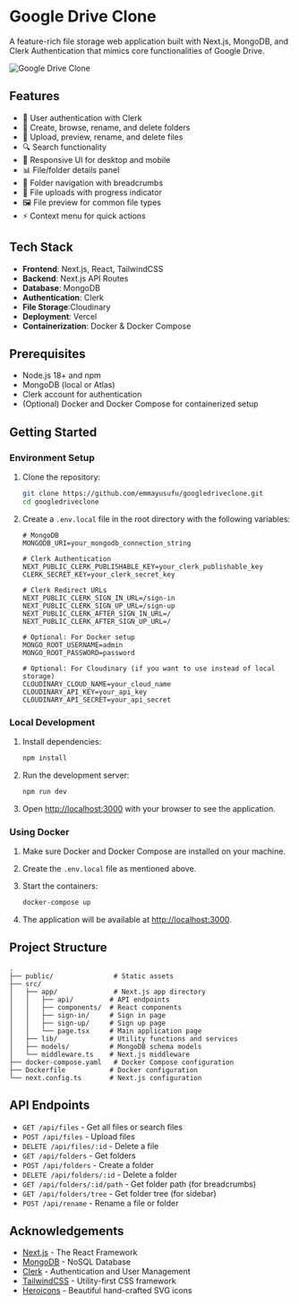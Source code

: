 # Google Drive Clone

A feature-rich file storage web application built with Next.js, MongoDB, and Clerk Authentication that mimics core functionalities of Google Drive.

![Google Drive Clone](https://res.cloudinary.com/emmajoe/image/upload/v1747781629/Screenshot_2025-05-21_at_01.52.03_wc1grj.png)

## Features

- 🔐 User authentication with Clerk
- 📁 Create, browse, rename, and delete folders
- 📄 Upload, preview, rename, and delete files
- 🔍 Search functionality
- 📱 Responsive UI for desktop and mobile
- 📊 File/folder details panel
- 🌳 Folder navigation with breadcrumbs
- 💾 File uploads with progress indicator
- 🖼️ File preview for common file types
- ⚡ Context menu for quick actions

## Tech Stack

- **Frontend**: Next.js, React, TailwindCSS
- **Backend**: Next.js API Routes
- **Database**: MongoDB
- **Authentication**: Clerk
- **File Storage**:Cloudinary
- **Deployment**: Vercel
- **Containerization**: Docker & Docker Compose

## Prerequisites

- Node.js 18+ and npm
- MongoDB (local or Atlas)
- Clerk account for authentication
- (Optional) Docker and Docker Compose for containerized setup

## Getting Started

### Environment Setup

1. Clone the repository:

   ```bash
   git clone https://github.com/emmayusufu/googledriveclone.git
   cd googledriveclone
   ```

2. Create a `.env.local` file in the root directory with the following variables:

   ```
   # MongoDB
   MONGODB_URI=your_mongodb_connection_string

   # Clerk Authentication
   NEXT_PUBLIC_CLERK_PUBLISHABLE_KEY=your_clerk_publishable_key
   CLERK_SECRET_KEY=your_clerk_secret_key

   # Clerk Redirect URLs
   NEXT_PUBLIC_CLERK_SIGN_IN_URL=/sign-in
   NEXT_PUBLIC_CLERK_SIGN_UP_URL=/sign-up
   NEXT_PUBLIC_CLERK_AFTER_SIGN_IN_URL=/
   NEXT_PUBLIC_CLERK_AFTER_SIGN_UP_URL=/

   # Optional: For Docker setup
   MONGO_ROOT_USERNAME=admin
   MONGO_ROOT_PASSWORD=password

   # Optional: For Cloudinary (if you want to use instead of local storage)
   CLOUDINARY_CLOUD_NAME=your_cloud_name
   CLOUDINARY_API_KEY=your_api_key
   CLOUDINARY_API_SECRET=your_api_secret
   ```

### Local Development

1. Install dependencies:

   ```bash
   npm install
   ```

2. Run the development server:

   ```bash
   npm run dev
   ```

3. Open [http://localhost:3000](http://localhost:3000) with your browser to see the application.

### Using Docker

1. Make sure Docker and Docker Compose are installed on your machine.

2. Create the `.env.local` file as mentioned above.

3. Start the containers:

   ```bash
   docker-compose up
   ```

4. The application will be available at [http://localhost:3000](http://localhost:3000).

## Project Structure

```
.
├── public/               # Static assets
├── src/
│   ├── app/              # Next.js app directory
│   │   ├── api/         # API endpoints
│   │   ├── components/  # React components
│   │   ├── sign-in/     # Sign in page
│   │   ├── sign-up/     # Sign up page
│   │   └── page.tsx     # Main application page
│   ├── lib/             # Utility functions and services
│   ├── models/          # MongoDB schema models
│   └── middleware.ts    # Next.js middleware
├── docker-compose.yaml   # Docker Compose configuration
├── Dockerfile           # Docker configuration
└── next.config.ts       # Next.js configuration
```

## API Endpoints

- `GET /api/files` - Get all files or search files
- `POST /api/files` - Upload files
- `DELETE /api/files/:id` - Delete a file
- `GET /api/folders` - Get folders
- `POST /api/folders` - Create a folder
- `DELETE /api/folders/:id` - Delete a folder
- `GET /api/folders/:id/path` - Get folder path (for breadcrumbs)
- `GET /api/folders/tree` - Get folder tree (for sidebar)
- `POST /api/rename` - Rename a file or folder

## Acknowledgements

- [Next.js](https://nextjs.org/) - The React Framework
- [MongoDB](https://www.mongodb.com/) - NoSQL Database
- [Clerk](https://clerk.dev/) - Authentication and User Management
- [TailwindCSS](https://tailwindcss.com/) - Utility-first CSS framework
- [Heroicons](https://heroicons.com/) - Beautiful hand-crafted SVG icons
